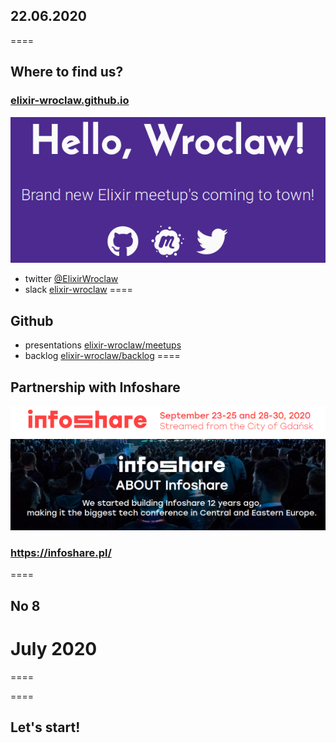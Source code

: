 ## 22.06.2020
====

## Where to find us?

### <a href="https://elixir-wroclaw.github.io/">elixir-wroclaw.github.io</a>
<img src="slides/elixir-wroclaw-site.png" style="border:none;"></img>
- twitter <a href="https://twitter.com/elixirwroclaw">@ElixirWroclaw</a>
- slack <a href="https://elixir-wroclaw.github.io/">elixir-wroclaw</a>
====

## Github
- presentations <a href="https://github.com/elixir-wroclaw/elixir-wroclaw/blob/master/meetups/README.md">elixir-wroclaw/meetups</a>
- backlog <a href="https://github.com/elixir-wroclaw/elixir-wroclaw/blob/master/backlog/README.md">elixir-wroclaw/backlog</a>
====

## Partnership with Infoshare

<img src="slides/infoshare_title.png" style="border:none"></img>
<img src="slides/infoshare_about.png"></img>

### https://infoshare.pl/ 

====

## No 8

# July 2020 

====



====

## Let's start!
